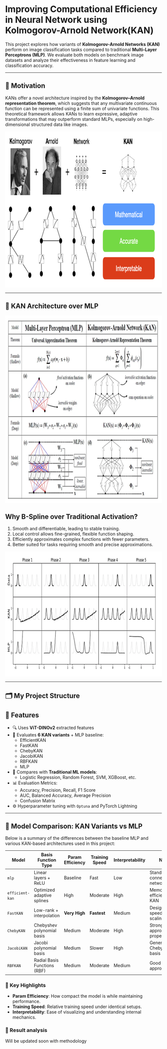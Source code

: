 # Improving Computational Efficiency in Neural Network using Kolmogorov-Arnold Network(KAN)

This project explores how variants of **Kolmogorov-Arnold Networks (KAN)** perform on image classification tasks compared to traditional **Multi-Layer Perceptrons (MLP)**. We evaluate both models on benchmark image datasets and analyze their effectiveness in feature learning and classification accuracy.

---

## 🧠 Motivation

KANs offer a novel architecture inspired by the **Kolmogorov–Arnold representation theorem**, which suggests that any multivariate continuous function can be represented using a finite sum of univariate functions. This theoretical framework allows KANs to learn expressive, adaptive transformations that may outperform standard MLPs, especially on high-dimensional structured data like images.
<p align="center">
  <img src="pictures/KAN_1.png" alt="KAN Network" width="900" height="500">
</p>

---
## 🧠 KAN Architecture over MLP
<p align="center">
  <img src="pictures/ss3.png" alt="KAN Network" width="1000" height="600">
</p>

## Why B-Spline over Traditional Activation?

1. Smooth and differentiable, leading to stable training.  
2. Local control allows fine-grained, flexible function shaping.  
3. Efficiently approximates complex functions with fewer parameters.  
4. Better suited for tasks requiring smooth and precise approximations.
<p align="center">
  <img src="pictures/ss2.png" alt="KAN Network" width="800" height="400">
</p>


---
## 🗂️ My Project Structure
## 🚀 Features

- 🔍 Uses **ViT-DINOv2** extracted features
- 🔧 Evaluates **6 KAN variants** + MLP baseline:
  - EfficientKAN
  - FastKAN
  - ChebyKAN
  - JacobiKAN
  - RBFKAN
  - MLP
- 🔢 Compares with **Traditional ML models**:
  - Logistic Regression, Random Forest, SVM, XGBoost, etc.
- 📊 Evaluation Metrics:
  - Accuracy, Precision, Recall, F1 Score
  - AUC, Balanced Accuracy, Average Precision
  - Confusion Matrix
- ⚙️ Hyperparameter tuning with `Optuna` and PyTorch Lightning

---





## 🧠 Model Comparison: KAN Variants vs MLP

Below is a summary of the differences between the baseline MLP and various KAN-based architectures used in this project:

| Model         | Basis Function Type          | Param Efficiency | Training Speed | Interpretability | Notes                            |
|---------------|------------------------------|------------------|----------------|------------------|----------------------------------|
| `mlp`         | Linear layers + ReLU         | Baseline         | Fast           | Low              | Standard fully connected network |
| `efficient-kan` | Optimized adaptive splines   | High             | Moderate       | High             | Memory-efficient spline KAN      |
| `FastKAN`     | Low-rank + interpolation      | **Very High**    | **Fastest**    | Medium           | Designed for speed and scaling   |
| `ChebyKAN`    | Chebyshev polynomial basis    | Medium           | Moderate       | High             | Strong approximation properties  |
| `JacobiKAN`   | Jacobi polynomial basis       | Medium           | Slower         | High             | Generalizes Chebyshev basis      |
| `RBFKAN`      | Radial Basis Functions (RBF)  | Medium           | Moderate       | Medium           | Good for local approximations    |

### 🔑 Key Highlights

- **Param Efficiency**: How compact the model is while maintaining performance.
- **Training Speed**: Relative training speed under identical setups.
- **Interpretability**: Ease of visualizing and understanding internal mechanics.

### 🔑 Result analysis
Will be updated soon with methodology
